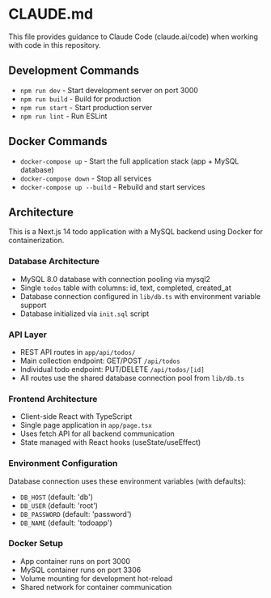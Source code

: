 # CLAUDE.md

This file provides guidance to Claude Code (claude.ai/code) when working with code in this repository.

## Development Commands

- `npm run dev` - Start development server on port 3000
- `npm run build` - Build for production
- `npm run start` - Start production server
- `npm run lint` - Run ESLint

## Docker Commands

- `docker-compose up` - Start the full application stack (app + MySQL database)
- `docker-compose down` - Stop all services
- `docker-compose up --build` - Rebuild and start services

## Architecture

This is a Next.js 14 todo application with a MySQL backend using Docker for containerization.

### Database Architecture
- MySQL 8.0 database with connection pooling via mysql2
- Single `todos` table with columns: id, text, completed, created_at
- Database connection configured in `lib/db.ts` with environment variable support
- Database initialized via `init.sql` script

### API Layer
- REST API routes in `app/api/todos/`
- Main collection endpoint: GET/POST `/api/todos`
- Individual todo endpoint: PUT/DELETE `/api/todos/[id]`
- All routes use the shared database connection pool from `lib/db.ts`

### Frontend Architecture
- Client-side React with TypeScript
- Single page application in `app/page.tsx`
- Uses fetch API for all backend communication
- State managed with React hooks (useState/useEffect)

### Environment Configuration
Database connection uses these environment variables (with defaults):
- `DB_HOST` (default: 'db')
- `DB_USER` (default: 'root') 
- `DB_PASSWORD` (default: 'password')
- `DB_NAME` (default: 'todoapp')

### Docker Setup
- App container runs on port 3000
- MySQL container runs on port 3306
- Volume mounting for development hot-reload
- Shared network for container communication